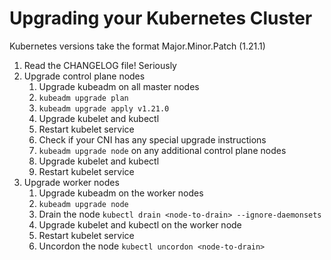 # Upgrading your Kubernetes Cluster
Kubernetes versions take the format Major.Minor.Patch (1.21.1)

1. Read the CHANGELOG file! Seriously
2. Upgrade control plane nodes
    1. Upgrade kubeadm on all master nodes
    2. `kubeadm upgrade plan`
    3. `kubeadm upgrade apply v1.21.0`
    4. Upgrade kubelet and kubectl
    5. Restart kubelet service
    6. Check if your CNI has any special upgrade instructions
    7. `kubeadm upgrade node` on any additional control plane nodes
    8. Upgrade kubelet and kubectl
    9. Restart kubelet service
3. Upgrade worker nodes 
    1. Upgrade kubeadm on the worker nodes
    2. `kubeadm upgrade node`
    3. Drain the node `kubectl drain <node-to-drain> --ignore-daemonsets`
    4. Upgrade kubelet and kubectl on the worker node
    5. Restart kubelet service
    6. Uncordon the node `kubectl uncordon <node-to-drain>`
